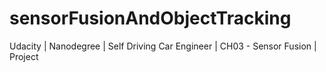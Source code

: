 # sensorFusionAndObjectTracking
Udacity | Nanodegree | Self Driving Car Engineer | CH03 - Sensor Fusion | Project
